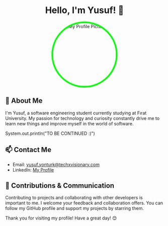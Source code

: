 <div align="center">
  <h1>Hello, I'm Yusuf! 👋</h1>
  
  <img src="https://avatars.githubusercontent.com/u/140352702?s=400&u=8a57278ce7a8df692ee4d9fccc2249269ca0336b&v=4" alt="My Profile Picture" style="width: 200px; height: 200px; border-radius: 50%; border: 5px solid #00FF00;">
</div>

## 🚀 About Me

I'm Yusuf, a software engineering student currently studying at Fırat University. My passion for technology and curiosity constantly drive me to learn new things and improve myself in the world of software.

System.out.println("TO BE CONTINUED :)")

## 📫 Contact Me

- Email: yusuf.yonturk@techxvisionary.com
- LinkedIn: [My Profile](https://www.linkedin.com/in/yusuf-yont%C3%BCrk-297223285/)

## 🤝 Contributions & Communication

Contributing to projects and collaborating with other developers is important to me. I welcome your feedback and collaboration offers. You can follow my GitHub profile and support my projects by starring them.

Thank you for visiting my profile! Have a great day! 😊
